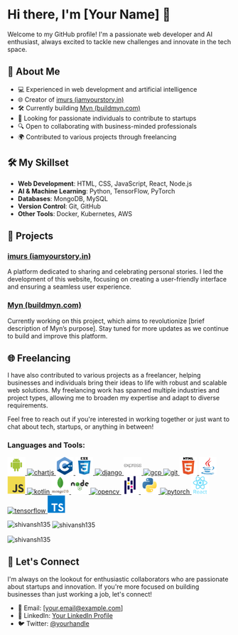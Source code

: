 # Hi there, I'm [Your Name] 👋

Welcome to my GitHub profile! I'm a passionate web developer and AI enthusiast, always excited to tackle new challenges and innovate in the tech space.

## 🚀 About Me

- 💻 Experienced in web development and artificial intelligence
- 🌐 Creator of [imurs (iamyourstory.in)](https://iamyourstory.in)
- 🛠️ Currently building [Myn (buildmyn.com)](https://buildmyn.com)
- 🤝 Looking for passionate individuals to contribute to startups
- 🔍 Open to collaborating with business-minded professionals
- 🌍 Contributed to various projects through freelancing

## 🛠️ My Skillset

- **Web Development**: HTML, CSS, JavaScript, React, Node.js
- **AI & Machine Learning**: Python, TensorFlow, PyTorch
- **Databases**: MongoDB, MySQL
- **Version Control**: Git, GitHub
- **Other Tools**: Docker, Kubernetes, AWS

## 🌟 Projects

### [imurs (iamyourstory.in)](https://iamyourstory.in)
A platform dedicated to sharing and celebrating personal stories. I led the development of this website, focusing on creating a user-friendly interface and ensuring a seamless user experience.

### [Myn (buildmyn.com)](https://buildmyn.com)
Currently working on this project, which aims to revolutionize [brief description of Myn’s purpose]. Stay tuned for more updates as we continue to build and improve this platform.

## 🌐 Freelancing

I have also contributed to various projects as a freelancer, helping businesses and individuals bring their ideas to life with robust and scalable web solutions. My freelancing work has spanned multiple industries and project types, allowing me to broaden my expertise and adapt to diverse requirements.

Feel free to reach out if you're interested in working together or just want to chat about tech, startups, or anything in between!
<h3 align="left">Languages and Tools:</h3>
<p align="left"> <a href="https://developer.android.com" target="_blank" rel="noreferrer"> <img src="https://raw.githubusercontent.com/devicons/devicon/master/icons/android/android-original-wordmark.svg" alt="android" width="40" height="40"/> </a> <a href="https://www.chartjs.org" target="_blank" rel="noreferrer"> <img src="https://www.chartjs.org/media/logo-title.svg" alt="chartjs" width="40" height="40"/> </a> <a href="https://www.w3schools.com/cpp/" target="_blank" rel="noreferrer"> <img src="https://raw.githubusercontent.com/devicons/devicon/master/icons/cplusplus/cplusplus-original.svg" alt="cplusplus" width="40" height="40"/> </a> <a href="https://www.w3schools.com/css/" target="_blank" rel="noreferrer"> <img src="https://raw.githubusercontent.com/devicons/devicon/master/icons/css3/css3-original-wordmark.svg" alt="css3" width="40" height="40"/> </a> <a href="https://www.djangoproject.com/" target="_blank" rel="noreferrer"> <img src="https://cdn.worldvectorlogo.com/logos/django.svg" alt="django" width="40" height="40"/> </a> <a href="https://expressjs.com" target="_blank" rel="noreferrer"> <img src="https://raw.githubusercontent.com/devicons/devicon/master/icons/express/express-original-wordmark.svg" alt="express" width="40" height="40"/> </a> <a href="https://cloud.google.com" target="_blank" rel="noreferrer"> <img src="https://www.vectorlogo.zone/logos/google_cloud/google_cloud-icon.svg" alt="gcp" width="40" height="40"/> </a> <a href="https://git-scm.com/" target="_blank" rel="noreferrer"> <img src="https://www.vectorlogo.zone/logos/git-scm/git-scm-icon.svg" alt="git" width="40" height="40"/> </a> <a href="https://www.w3.org/html/" target="_blank" rel="noreferrer"> <img src="https://raw.githubusercontent.com/devicons/devicon/master/icons/html5/html5-original-wordmark.svg" alt="html5" width="40" height="40"/> </a> <a href="https://www.java.com" target="_blank" rel="noreferrer"> <img src="https://raw.githubusercontent.com/devicons/devicon/master/icons/java/java-original.svg" alt="java" width="40" height="40"/> </a> <a href="https://developer.mozilla.org/en-US/docs/Web/JavaScript" target="_blank" rel="noreferrer"> <img src="https://raw.githubusercontent.com/devicons/devicon/master/icons/javascript/javascript-original.svg" alt="javascript" width="40" height="40"/> </a> <a href="https://kotlinlang.org" target="_blank" rel="noreferrer"> <img src="https://www.vectorlogo.zone/logos/kotlinlang/kotlinlang-icon.svg" alt="kotlin" width="40" height="40"/> </a> <a href="https://www.mongodb.com/" target="_blank" rel="noreferrer"> <img src="https://raw.githubusercontent.com/devicons/devicon/master/icons/mongodb/mongodb-original-wordmark.svg" alt="mongodb" width="40" height="40"/> </a> <a href="https://nodejs.org" target="_blank" rel="noreferrer"> <img src="https://raw.githubusercontent.com/devicons/devicon/master/icons/nodejs/nodejs-original-wordmark.svg" alt="nodejs" width="40" height="40"/> </a> <a href="https://opencv.org/" target="_blank" rel="noreferrer"> <img src="https://www.vectorlogo.zone/logos/opencv/opencv-icon.svg" alt="opencv" width="40" height="40"/> </a> <a href="https://pandas.pydata.org/" target="_blank" rel="noreferrer"> <img src="https://raw.githubusercontent.com/devicons/devicon/2ae2a900d2f041da66e950e4d48052658d850630/icons/pandas/pandas-original.svg" alt="pandas" width="40" height="40"/> </a> <a href="https://www.python.org" target="_blank" rel="noreferrer"> <img src="https://raw.githubusercontent.com/devicons/devicon/master/icons/python/python-original.svg" alt="python" width="40" height="40"/> </a> <a href="https://pytorch.org/" target="_blank" rel="noreferrer"> <img src="https://www.vectorlogo.zone/logos/pytorch/pytorch-icon.svg" alt="pytorch" width="40" height="40"/> </a> <a href="https://reactjs.org/" target="_blank" rel="noreferrer"> <img src="https://raw.githubusercontent.com/devicons/devicon/master/icons/react/react-original-wordmark.svg" alt="react" width="40" height="40"/> </a> <a href="https://www.tensorflow.org" target="_blank" rel="noreferrer"> <img src="https://www.vectorlogo.zone/logos/tensorflow/tensorflow-icon.svg" alt="tensorflow" width="40" height="40"/> </a> <a href="https://www.typescriptlang.org/" target="_blank" rel="noreferrer"> <img src="https://raw.githubusercontent.com/devicons/devicon/master/icons/typescript/typescript-original.svg" alt="typescript" width="40" height="40"/> </a> </p>

<p><img align="left" src="https://github-readme-stats.vercel.app/api/top-langs?username=shivansh135&show_icons=true&locale=en&layout=compact" alt="shivansh135" /></p>

<p>&nbsp;<img align="center" src="https://github-readme-stats.vercel.app/api?username=shivansh135&show_icons=true&locale=en" alt="shivansh135" /></p>

<p><img align="center" src="https://github-readme-streak-stats.herokuapp.com/?user=shivansh135&" alt="shivansh135" /></p>

## 💬 Let's Connect

I'm always on the lookout for enthusiastic collaborators who are passionate about startups and innovation. If you're more focused on building businesses than just working a job, let's connect!

- 📧 Email: [your.email@example.com]
- 💼 LinkedIn: [Your LinkedIn Profile](https://linkedin.com/in/your-profile)
- 🐦 Twitter: [@yourhandle](https://twitter.com/yourhandle)

